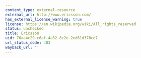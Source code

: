 ```yaml
---
content_type: external-resource
external_url: http://www.ericsson.com/
has_external_license_warning: true
license: https://en.wikipedia.org/wiki/All_rights_reserved
status: unchecked
title: Ericsson
uid: 76aa4c29-c6af-4a32-8c2e-2ed61d378cd7
url_status_code: 403
wayback_url: ''
---
```

